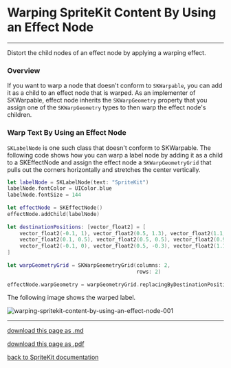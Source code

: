 # Warping SpriteKit Content By Using an Effect Node

-------------------------------

Distort the child nodes of an effect node by applying a warping effect.

### Overview

If you want to warp a node that doesn't conform to `SKWarpable`, you can add it as a child to an effect node that is warped. As an implementer of SKWarpable, effect node inherits the `SKWarpGeometry` property that you assign one of the `SKWarpGeometry` types to then warp the effect node's children.

### Warp Text By Using an Effect Node

`SKLabelNode` is one such class that doesn't conform to SKWarpable. The following code shows how you can warp a label node by adding it as a child to a SKEffectNode and assign the effect node a `SKWarpGeometryGrid` that pulls out the corners horizontally and stretches the center vertically.

```swift
let labelNode = SKLabelNode(text: "SpriteKit")
labelNode.fontColor = UIColor.blue
labelNode.fontSize = 144
     
let effectNode = SKEffectNode()
effectNode.addChild(labelNode)
     
let destinationPositions: [vector_float2] = [
    vector_float2(-0.1, 1), vector_float2(0.5, 1.3), vector_float2(1.1, 1),
    vector_float2(0.1, 0.5), vector_float2(0.5, 0.5), vector_float2(0.9, 0.5),
    vector_float2(-0.1, 0), vector_float2(0.5, -0.3), vector_float2(1.1, 0)
]
     
let warpGeometryGrid = SKWarpGeometryGrid(columns: 2,
                                          rows: 2)
     
effectNode.warpGeometry = warpGeometryGrid.replacingByDestinationPositions(positions: destinationPositions)
```

The following image shows the warped label.

![warping-spritekit-content-by-using-an-effect-node-001](/images/046-skeffectnode-warping-spritekit-content-by-using-an-effect-node-001.png)

----------------------------------------

[download this page as .md](https://raw.githubusercontent.com/retrokid/retrokid.github.io/master/tech_notes/spritekit_documentation/046-skeffectnode-warping-spritekit-content-by-using-an-effect-node.md)

[download this page as .pdf](https://github.com/retrokid/retrokid.github.io/raw/master/tech_notes/spritekit_documentation/046-skeffectnode-warping-spritekit-content-by-using-an-effect-node.pdf)

[back to SpriteKit documentation](./spritekit-documentation)
